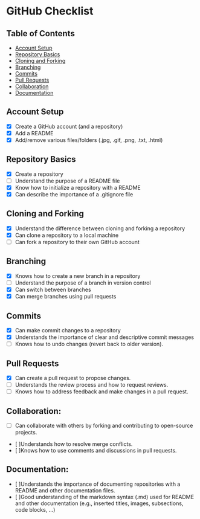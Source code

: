 # GitHub Checklist

## Table of Contents

- [Account Setup](#account-setup)
- [Repository Basics](#repository-basics)
- [Cloning and Forking](#cloning-and-forking)
- [Branching](#branching)
- [Commits](#commits)
- [Pull Requests](#pull-requests)
- [Collaboration](#collaboration)
- [Documentation](#documentation)

## Account Setup
- [x] Create a GitHub account (and a repository)
- [x] Add a README
- [x] Add/remove various files/folders (.jpg, .gif, .png, .txt, .html)
## Repository Basics
- [x] Create a repository
- [ ] Understand the purpose of a README file
- [x] Know how to initialize a repository with a README
- [x] Can describe the importance of a .gitignore file
## Cloning and Forking
- [x] Understand the difference between cloning and forking a repository
- [x] Can clone a repository to a local machine
- [ ] Can fork a repository to their own GitHub account
## Branching
- [x] Knows how to create a new branch in a repository
- [ ] Understand the purpose of a branch in version control
- [x] Can switch between branches
- [x] Can merge branches using pull requests
## Commits
- [x] Can make commit changes to a repository
- [x] Understands the importance of clear and descriptive commit messages
- [ ] Knows how to undo changes (revert back to older version).
## Pull Requests
- [x] Can create a pull request to propose changes.
- [ ] Understands the review process and how to request reviews.
- [ ] Knows how to address feedback and make changes in a pull request.
## Collaboration:
 - [ ] Can collaborate with others by forking and contributing to open-source projects.
 - [ ]Understands how to resolve merge conflicts.
- [ ]Knows how to use comments and discussions in pull requests.
## Documentation:
- [ ]Understands the importance of documenting repositories with a README and other documentation files.
- [ ]Good understanding of the markdown syntax (.md) used for README and other documentation (e.g., inserted titles, images, subsections, code blocks, …)